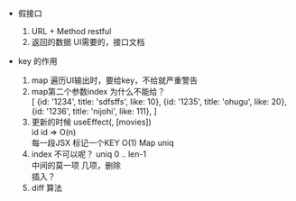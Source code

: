 - 假接口          
    1. URL + Method  restful              
    2. 返回的数据 UI需要的，接口文档              

- key 的作用             
    1. map 遍历UI输出时，要给key，不给就严重警告              
    2. map第二个参数index 为什么不能给？              
        [
            {id: '1234', title: 'sdfsffs', like: 10},
            {id: '1235', title: 'ohugu', like: 20},
            {id: '1236', title: 'nijohi', like: 111},
        ]
    3. 更新的时候 useEffect(, [movies])              
    id  id => O(n)               
        每一段JSX 标记一个KEY O(1) Map  uniq               
    4. index 不可以呢？ uniq 0 .. len-1                
        中间的莫一项 几项，删除             
            插入？                
    5. diff 算法               